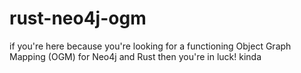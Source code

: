 # rust-neo4j-ogm

if you're here because you're looking for a functioning Object Graph Mapping (OGM) for Neo4j and Rust
then you're in luck! kinda
